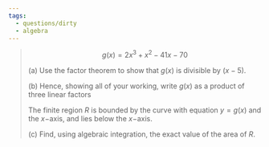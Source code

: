 ```yaml
---
tags:
  - questions/dirty
  - algebra
---
```


> $$
> g(x) = 2x^{3} + x^{2} - 41x - 70
> $$
> 
> (a) Use the factor theorem to show that $g(x)$ is divisible by $(x-5)$.
> 
> (b) Hence, showing all of your working, write $g(x)$ as a product of three linear factors
> 
> The finite region $R$ is bounded by the curve with equation $y = g(x)$ and the $x-$axis, and lies below the $x-$axis.
> 
> (c) Find, using algebraic integration, the exact value of the area of $R$.

